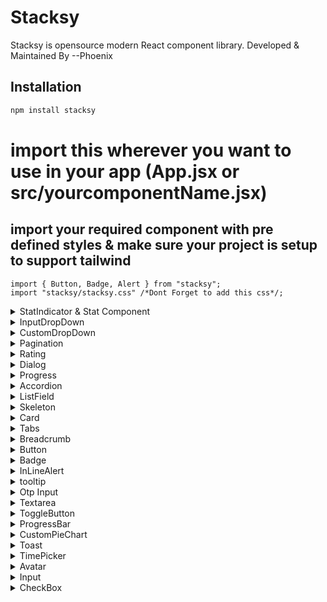 # Stacksy

Stacksy is opensource modern React component library. Developed & Maintained By --Phoenix

## Installation

```bash
npm install stacksy


```

# import this wherever you want to use in your app (App.jsx or src/yourcomponentName.jsx)

## import your required component with pre defined styles & make sure your project is setup to support tailwind

```tsx
import { Button, Badge, Alert } from "stacksy";
import "stacksy/stacksy.css" /*Dont Forget to add this css*/;
```

<details>
<summary>StatIndicator & Stat Component</summary>

The `StatIndicator` and `Stat` components are used to display statistical information, trends, and related data. These components support customizable variants, sizes, and include options for displaying trend indicators, icons, descriptions, and more.

---

### 📦 Import

```tsx
import { StatIndicator, Stat } from "stacksy";
```
## 🧩 StatIndicator Props

| Property    | Type                          | Default    | Description                                        |
|------------|-------------------------------|------------|----------------------------------------------------|
| variant    | `"upTrend" \| "downTrend"`   | "upTrend"  | Type of trend indicator to display                 |
| size       | `"default" \| "sm" \| "md"`   | "default"  | Size of the indicator                             |
| styles     | `"accent" \| "filled" \| "outline"` | "accent" | Visual style of the indicator                      |
| percentage | `number`                      | 0          | The percentage value to display in the indicator   |
| className  | `string`                      | —          | Custom classes for overriding styles               |
| startIcon  | `React.ReactNode \| boolean`  | —          | Icon or flag for start position                    |
| endIcon    | `React.ReactNode \| boolean`  | —          | Icon or flag for end position                      |

## 🧩 Stat Props

| Property             | Type                                    | Default | Description                                      |
|---------------------|----------------------------------------|---------|--------------------------------------------------|
| variant             | `"simple" \| "stacked" \| "floating"`   | —       | Layout variant of the stat                       |
| size               | `"default" \| "sm" \| "md"`            | —       | Size of the stat component                       |
| className          | `string`                               | —       | Custom classes for overriding styles             |
| overview           | `string`                               | —       | A short text overview of the stat                |
| value              | `string \| number`                     | —       | The main value to display                        |
| description        | `string`                               | —       | A detailed description of the stat               |
| icon               | `React.ReactNode`                      | —       | A custom icon to display with the stat           |
| statIndicator      | `React.ReactNode`                      | —       | A custom StatIndicator component to show trends  |
| button             | `React.ReactNode`                      | —       | A custom button to be shown alongside the stat   |
| iconWrapperClassName | `string`                            | —       | Custom classes for the icon wrapper              |
✅ StatIndicator Example
```tsx
Copy
<StatIndicator
  variant="upTrend"
  size="lg"
  percentage={35}
  startIcon={<ArrowUpIcon />}
  endIcon={<ArrowUpIcon />}
/>
✅ Stat Example
tsx
Copy
<Stat
  variant="simple"
  size="md"
  value="1,235"
  overview="New Users"
  description="The total number of new users this week"
  icon={<ArrowUpIcon />}
/>
```
✅ Stat with Indicator Example
```tsx
Copy
<Stat
  variant="stacked"
  size="lg"
  value="1,235"
  overview="New Users"
  description="The total number of new users this week"
  icon={<ArrowUpIcon />}
  statIndicator={<StatIndicator variant="upTrend" percentage={35} />}
/>
```
🎨 Custom Button Example
```tsx
Copy
<Stat
  variant="withButton"
  size="md"
  value="1,235"
  overview="New Users"
  description="The total number of new users this week"
  icon={<ArrowUpIcon />}
  button={<Button>View Details</Button>}
/>
```
🧩 Customization
Both the StatIndicator and Stat components are highly customizable:

Size and Variants: Use the size and variant props to change the appearance and layout of the components.

Icons: Add custom icons with the startIcon, endIcon, and icon props.

Trend Indicators: The StatIndicator can be used within Stat to show trends like up or down, represented by the variant prop (upTrend, downTrend).

Buttons: Add custom buttons in the Stat component with the button prop.

💡 Advanced Example: Stat with Custom Trigger
```tsx
Copy
<Stat
  variant="floating"
  size="lg"
  value="1,235"
  overview="New Users"
  description="The total number of new users this week"
  icon={<ArrowUpIcon />}
  statIndicator={<StatIndicator variant="downTrend" percentage={-10} />}
  button={<Button>More Info</Button>}
/>
```
🎨 Responsive Design
Both components support responsive design out of the box using Tailwind CSS classes, and can be customized to adjust for different screen sizes using the size and variant props.

</details>



<details>
<summary>InputDropDown</summary>

The `InputDropDown` is a versatile combobox-style component with support for single or multi-selection, custom images or icons, searchable data, and inline tag-style selected items.

---

### 📦 Import

```tsx
import { InputDropDown,type DataItem } from "stacksy"
//Make sure you explictly pass type DropDownItems to your items Array to avoid type eror
{
  /*const items:DataItem[]=[...]*/
}
```

---

## 🧩 Props

| **Property**        | **Type**                              | **Default**          | **Description**                                   |
| ------------------- | ------------------------------------- | -------------------- | ------------------------------------------------- |
| `className`         | `string`                              | —                    | Tailwind classes for the main trigger.            |
| `dropDownTrigger`   | `React.ReactNode`                     | —                    | Optional custom trigger node.                     |
| `multiSelect`       | `boolean`                             | `false`              | Enable selection of multiple items.               |
| `placeholder`       | `string`                              | `"Select item..."`   | Placeholder when no value is selected.            |
| `searchPlaceholder` | `string`                              | `"Search item..."`   | Placeholder inside search input.                  |
| `emptyMessage`      | `string`                              | `"No item found."`   | Message when no results are found.                |
| `data`              | `DataItem[]`                          | `datas`              | List of available options.                        |
| `onChange`          | `(value: string \| string[]) => void` | —                    | Callback triggered when selection changes.        |
| `scrollable`        | `boolean`                             | `false`              | Adds horizontal scroll if too many selected tags. |
| `maxHeight`         | `string`                              | `"120px"`            | Height limit for scrollable area.                 |
| `endIcon`           | `React.ReactNode`                     | `<ChevronsUpDown />` | Custom icon beside the dropdown button.           |

---

## 🧩 DataItem Type

Each option in `data` should be an object of:

```ts
interface DataItem {
  value: string;
  label: string;
  secondaryLabel?: string;
  image?: string;
  icon?: React.ReactNode;
}
```

---

## ✅ Basic Example

```tsx
<InputDropDown
  data={[
    { value: "1", label: "Option 1" },
    { value: "2", label: "Option 2", icon: <SomeIcon /> },
    { value: "3", label: "Option 3", image: "/img.jpg" },
  ]}
  onChange={(val) => console.log(val)}
/>
```

---

## ✅ Multi-Select with Scroll Example

```tsx
<InputDropDown
  multiSelect
  scrollable
  data={[
    { value: "html", label: "HTML" },
    { value: "css", label: "CSS" },
    { value: "js", label: "JavaScript" },
    { value: "ts", label: "TypeScript" },
    { value: "react", label: "React" },
  ]}
  onChange={(val) => console.log("Selected:", val)}
/>
```

---

## 🎨 Custom Trigger Example

```tsx
<InputDropDown
  dropDownTrigger={<Button>Choose Framework</Button>}
  data={[
    { value: "next", label: "Next.js" },
    { value: "remix", label: "Remix" },
  ]}
  onChange={(val) => console.log(val)}
/>
```

</details>

<details>
<summary>CustomDropDown</summary>

The `CustomDropDown` component is a dynamic dropdown menu that supports multiple item types including labels, separators, groups, submenus (default and collapsible), and clickable links. It is built on Radix UI's `DropdownMenu`.

---

### 📦 Import

```tsx
import {CustomDropDown, type DropdownItemType } from "stacksy";
//Make sure you explictly pass type DropDownItems to your items Array to avoid type eror
{
  /*const items:DropdownItemType[]=[...]*/
}
```

---

## 🧩 Props

| **Property**       | **Type**                           | **Default**  | **Description**                                         |
| ------------------ | ---------------------------------- | ------------ | ------------------------------------------------------- |
| `trigger`          | `React.ReactNode`                  | —            | Custom element to trigger the dropdown.                 |
| `items`            | `DropdownItemType[]`               | **Required** | Array of items (label, group, separator, submenu, etc). |
| `align`            | `"start"` \| `"end"` \| `"center"` | `"end"`      | Alignment of dropdown content.                          |
| `className`        | `string`                           | —            | Tailwind classes for the trigger.                       |
| `contentClassName` | `string`                           | `"w-56"`     | Tailwind classes for the dropdown content.              |
| `itemClassName`    | `string`                           | —            | Custom style for each dropdown item.                    |
| `open`             | `boolean`                          | —            | Control open state externally.                          |
| `onOpenChange`     | `(open: boolean) => void`          | —            | Callback for when dropdown state changes.               |

---

## 🎨 DropdownItemType

| **Type**        | **Description**                                                            |
| --------------- | -------------------------------------------------------------------------- |
| `ItemType`      | Regular item with optional icon, image, link, click handler, and shortcut. |
| `GroupType`     | Groups multiple items under an optional label.                             |
| `LabelType`     | Non-clickable text label.                                                  |
| `SeparatorType` | Horizontal divider between items.                                          |
| `SubmenuType`   | Nested submenu of type `"default"` or `"collapsible"`.                     |

---

## ✅ Basic Example

```tsx
<CustomDropDown
  trigger={<Button>Options</Button>}
  items={[
    { id: "1", type: "item", label: "Profile" },
    { id: "2", type: "item", label: "Settings", shortcut: "⌘S" },
    { id: "3", type: "separator" },
    {
      id: "4",
      type: "submenu",
      label: "More",
      items: [
        { id: "4-1", type: "item", label: "Theme" },
        { id: "4-2", type: "item", label: "Extensions" },
      ],
    },
  ]}
/>
```

---

## ✅ Collapsible Submenu Example

```tsx
<CustomDropDown
  items={[
    {
      id: "main",
      type: "submenu",
      label: "View Options",
      submenuType: "collapsible",
      items: [
        { id: "zoomIn", type: "item", label: "Zoom In" },
        { id: "zoomOut", type: "item", label: "Zoom Out" },
      ],
    },
  ]}
/>
```

</details>

<details>
<summary>Pagination</summary>

The `Pagination` component provides a flexible navigation system for paginated content. Built with accessibility and customization in mind, it supports different styles and layouts.

---

### 📦 Import

```tsx
import {
  Pagination,
  PaginationContent,
  PaginationLink,
  PaginationItem,
  PaginationPrevious,
  PaginationNext,
  PaginationEllipsis,
  PaginationWrapper,
  PaginationInfo,
} from "stacksy";
```

---

## 🧩 Components & Props

### `<Pagination />`

| **Property** | **Type**                      | **Description**                |
| ------------ | ----------------------------- | ------------------------------ |
| `...props`   | `React.ComponentProps<"nav">` | Root container for pagination. |

---

### `<PaginationContent />`

| **Property** | **Type**                                                            | **Default**     | **Description**                      |
| ------------ | ------------------------------------------------------------------- | --------------- | ------------------------------------ |
| `variant`    | `"compressed"` \| `"distributed"` \| `"leftAndRight"` \| `"middle"` | `"distributed"` | Controls layout of pagination links. |
| `...props`   | `React.ComponentProps<"ul">`                                        | —               | Container for pagination items.      |

---

### `<PaginationItem />`

| **Property** | **Type**                     | **Description**                   |
| ------------ | ---------------------------- | --------------------------------- |
| `...props`   | `React.ComponentProps<"li">` | Wrapper for each pagination link. |

---

### `<PaginationLink />`

| **Property** | **Type**                                                  | **Default** | **Description**                          |
| ------------ | --------------------------------------------------------- | ----------- | ---------------------------------------- |
| `isActive`   | `boolean`                                                 | `false`     | Highlights the link as the current page. |
| `variant`    | `"minimal"` \| `"outlined"` \| `"primary"` \| `"default"` | `"default"` | Button style variant.                    |
| `size`       | `"sm"` \| `"md"` \| `"lg"`                                | `"md"`      | Size of the pagination link.             |
| `...props`   | `React.ComponentProps<"a">`                               | —           | Additional anchor props.                 |

---

### `<PaginationPrevious />` / `<PaginationNext />`

| **Property** | **Type**                                                  | **Default** | **Description**            |
| ------------ | --------------------------------------------------------- | ----------- | -------------------------- |
| `iconOnly`   | `boolean`                                                 | `false`     | Show only the icon.        |
| `textOnly`   | `boolean`                                                 | `false`     | Show only the text.        |
| `variant`    | `"minimal"` \| `"outlined"` \| `"primary"` \| `"default"` | `"default"` | Style of the button.       |
| `...props`   | `React.ComponentProps<typeof PaginationLink>`             | —           | Props for underlying link. |

---

### `<PaginationEllipsis />`

| **Property** | **Type**                       | **Description**                 |
| ------------ | ------------------------------ | ------------------------------- |
| `...props`   | `React.ComponentProps<"span">` | Used to display an ellipsis (…) |

---

### `<PaginationWrapper />`

| **Property** | **Type**                                                            | **Default**     | **Description**                       |
| ------------ | ------------------------------------------------------------------- | --------------- | ------------------------------------- |
| `variant`    | `"compressed"` \| `"distributed"` \| `"middle"` \| `"leftAndRight"` | `"distributed"` | Layout variant.                       |
| `children`   | `React.ReactNode`                                                   | —               | Elements inside the wrapper.          |
| `...props`   | `React.HTMLAttributes<HTMLDivElement>`                              | —               | Wrapper around the pagination system. |

---

### `<PaginationInfo />`

| **Property**         | **Type**                                                  | **Default** | **Description**                                   |
| -------------------- | --------------------------------------------------------- | ----------- | ------------------------------------------------- |
| `currentPage`        | `number`                                                  | `1`         | The currently active page.                        |
| `totalItems`         | `number`                                                  | —           | Total number of pages or items.                   |
| `variant`            | `"minimal"` \| `"outlined"` \| `"primary"` \| `"default"` | `"default"` | Style of the info bar.                            |
| `highlightClassName` | `string`                                                  | —           | Custom class for the page number highlight.       |
| `customText`         | `React.ReactNode`                                         | —           | Replace default message with a custom text block. |

---

## ✅ Basic Example

```tsx
<Pagination>
  <PaginationContent variant="distributed">
    <PaginationPrevious />
    <PaginationItem>
      <PaginationLink href="/?page=1" isActive>
        1
      </PaginationLink>
    </PaginationItem>
    <PaginationItem>
      <PaginationLink href="/?page=2">2</PaginationLink>
    </PaginationItem>
    <PaginationItem>
      <PaginationEllipsis />
    </PaginationItem>
    <PaginationItem>
      <PaginationLink href="/?page=10">10</PaginationLink>
    </PaginationItem>
    <PaginationNext />
  </PaginationContent>
</Pagination>
```

---

## ✅ With Info and Wrapper

```tsx
<PaginationWrapper>
  <PaginationInfo currentPage={2} totalItems={10} />
  <Pagination>
    <PaginationContent variant="middle">
      <PaginationPrevious />
      <PaginationItem>
        <PaginationLink>1</PaginationLink>
      </PaginationItem>
      <PaginationItem>
        <PaginationLink isActive>2</PaginationLink>
      </PaginationItem>
      <PaginationNext />
    </PaginationContent>
  </Pagination>
</PaginationWrapper>
```

</details>

<details>
<summary>Rating</summary>

The `Rating` component displays a customizable star-based rating input. It supports half-star values, tooltips, click interaction, and multiple variants.

---

### 📦 Import

```tsx
import { Rating, type RatingProps } from "stacksy";
```

---

## 🧩 Props

| **Property**       | **Type**                               | **Default** | **Description**                                 |
| ------------------ | -------------------------------------- | ----------- | ----------------------------------------------- |
| `value`            | `number`                               | `0`         | Current rating value (supports half values).    |
| `max`              | `number`                               | `5`         | Total number of stars.                          |
| `readonly`         | `boolean`                              | `true`      | If true, disables click interaction.            |
| `size`             | `"sm"` \| `"md"` \| `"lg"` \| `"xl"`   | `"md"`      | Controls the star icon size.                    |
| `variant`          | `"yellow"` \| `"neutral"`              | `"yellow"`  | Color theme of the rating stars.                |
| `starStyle`        | `"filled"` \| `"outline"`              | `"filled"`  | Controls if stars are solid or outlined.        |
| `onRatingChange`   | `(value: number) => void`              | —           | Callback when user changes rating.              |
| `showTooltip`      | `boolean`                              | `true`      | Shows a tooltip with value on hover.            |
| `tooltipClassname` | `string`                               | —           | Custom Tailwind classes for tooltip.            |
| `className`        | `string`                               | —           | Tailwind classes for the rating container.      |
| `...props`         | `React.HTMLAttributes<HTMLDivElement>` | —           | Additional props passed to the outer container. |

---

## 🎨 Variants

### ✅ `variant`

| Variant   | Description                   |
| --------- | ----------------------------- |
| `yellow`  | Uses yellow fill and borders. |
| `neutral` | Uses neutral/gray tone.       |

### ✅ `size`

| Size | Description |
| ---- | ----------- |
| `sm` | Small stars |
| `md` | Medium size |
| `lg` | Large stars |
| `xl` | Extra large |

### ✅ `starStyle`

| Style     | Description                |
| --------- | -------------------------- |
| `filled`  | Filled star appearance     |
| `outline` | Outlined star with no fill |

---

## ✅ Basic Example

```tsx
<Rating value={4.5} />
```

---

## ✅ Interactive Example

```tsx
<Rating
  value={3.5}
  max={5}
  readonly={false}
  onRatingChange={(val) => console.log("Rated:", val)}
  showTooltip
  size="lg"
  variant="neutral"
  starStyle="outline"
/>
```

</details>

<!-- <details>
<summary>Dialog</summary>

The `DialogComponent` is a flexible prebuilt modal with multiple variants like media, icon, or slot-based layouts. Built on top of the `Dialog` primitive, it provides a fully styled and configurable user experience.

---

### 📦 Import

```tsx
import {DialogComponent} from "stacksy";
```

---

## 🧩 Props

| **Property**             | **Type**                                                                    | **Default**   | **Description**                                                 |
| ------------------------ | --------------------------------------------------------------------------- | ------------- | --------------------------------------------------------------- |
| `variant`                | `"slot"` \| `"media"` \| `"default"` \| `"defaultLeft"`                     | **Required**  | Defines the style of dialog presentation.                       |
| `alignment`              | `"horizontal"` \| `"vertical"`                                              | **Required**  | Button/footer layout direction.                                 |
| `triggerBtn`             | `string`                                                                    | **Required**  | Label text of the button that triggers the dialog.              |
| `icon`                   | `React.ReactNode`                                                           | —             | Icon displayed inside the dialog (for "default"/"defaultLeft"). |
| `title`                  | `string`                                                                    | **Required**  | Dialog title.                                                   |
| `description`            | `string`                                                                    | **Required**  | Dialog description text.                                        |
| `primaryBtn`             | `string`                                                                    | —             | Label of the primary action button.                             |
| `secondaryBtn`           | `string`                                                                    | —             | Label of the secondary action button.                           |
| `innerContent`           | `React.ReactNode`                                                           | —             | Custom content inside the dialog.                               |
| `image`                  | `string`                                                                    | —             | Image URL used in `media` variant.                              |
| `triggerBtnVarient`      | `"default"` \| `"destructive"` \| `"tertiary"` \| `"secondary"` \| `"link"` | `"default"`   | Variant for the trigger button.                                 |
| `primaryBtnVarient`      | Same as above                                                               | `"default"`   | Variant for primary button.                                     |
| `secondaryBtnVarient`    | Same as above                                                               | `"secondary"` | Variant for secondary button.                                   |
| `primaryButtonOnClick`   | `() => void`                                                                | —             | Callback when primary button is clicked.                        |
| `secondaryButtonOnClick` | `() => void`                                                                | —             | Callback when secondary button is clicked.                      |

---

## 🎨 Variants

### ✅ `variant`

| Variant       | Description                                                    |
| ------------- | -------------------------------------------------------------- |
| `slot`        | Clean layout for inner content with optional header/footer.    |
| `media`       | Includes an image at the top, followed by content and actions. |
| `default`     | Shows an icon above the title, all centered.                   |
| `defaultLeft` | Shows an icon above the title, left-aligned.                   |

---

### ✅ `alignment`

| Alignment    | Description                                    |
| ------------ | ---------------------------------------------- |
| `vertical`   | Stacks footer buttons vertically (full width). |
| `horizontal` | Places buttons side-by-side, right-aligned.    |

---

## ✅ Basic Example

```tsx
<DialogComponent
  variant="media"
  alignment="vertical"
  triggerBtn="View More"
  title="Preview Image"
  description="Here's a quick look at the product image."
  image="/preview.jpg"
  primaryBtn="Approve"
  secondaryBtn="Cancel"
  primaryButtonOnClick={() => console.log("Approved")}
  secondaryButtonOnClick={() => console.log("Cancelled")}
/>
```

</details> -->

<details>
<summary>Dialog</summary>

The `Dialog` component is a modal UI built with Radix Dialog and styled using TailwindCSS. It supports headers, descriptions, custom content, and close functionality.

---

### 📦 Import

```tsx
import {
  Dialog,
  DialogTrigger,
  DialogPortal,
  DialogOverlay,
  DialogContent,
  DialogClose,
  DialogHeader,
  DialogFooter,
  DialogTitle,
  DialogDescription,
} from "stacksy";
```

---

## 🧩 Components & Props

### `<Dialog />`

| **Property** | **Type**                                            | **Description**             |
| ------------ | --------------------------------------------------- | --------------------------- |
| `...props`   | `React.ComponentProps<typeof DialogPrimitive.Root>` | Root wrapper of the dialog. |

---

### `<DialogTrigger />`

| **Property** | **Type**                                               | **Description**                        |
| ------------ | ------------------------------------------------------ | -------------------------------------- |
| `...props`   | `React.ComponentProps<typeof DialogPrimitive.Trigger>` | Element that triggers the dialog open. |

---

### `<DialogPortal />`

| **Property** | **Type**                                              | **Description**                           |
| ------------ | ----------------------------------------------------- | ----------------------------------------- |
| `...props`   | `React.ComponentProps<typeof DialogPrimitive.Portal>` | Container for overlay and dialog content. |

---

### `<DialogOverlay />`

| **Property** | **Type**                                               | **Description**                   |
| ------------ | ------------------------------------------------------ | --------------------------------- |
| `className`  | `string`                                               | Tailwind styles for the backdrop. |
| `...props`   | `React.ComponentProps<typeof DialogPrimitive.Overlay>` | Fullscreen dark overlay.          |

---

### `<DialogContent />`

| **Property** | **Type**                                               | **Description**                             |
| ------------ | ------------------------------------------------------ | ------------------------------------------- |
| `className`  | `string`                                               | Custom styles for the modal box.            |
| `...props`   | `React.ComponentProps<typeof DialogPrimitive.Content>` | Content area where children and close live. |

---

### `<DialogClose />`

| **Property** | **Type**                                             | **Description**    |
| ------------ | ---------------------------------------------------- | ------------------ |
| `...props`   | `React.ComponentProps<typeof DialogPrimitive.Close>` | Closes the dialog. |

---

### `<DialogHeader />`

| **Property** | **Type**                      | **Description**              |
| ------------ | ----------------------------- | ---------------------------- |
| `className`  | `string`                      | Optional custom styles.      |
| `...props`   | `React.ComponentProps<"div">` | Wraps title and description. |

---

### `<DialogFooter />`

| **Property** | **Type**                      | **Description**               |
| ------------ | ----------------------------- | ----------------------------- |
| `className`  | `string`                      | Optional custom styles.       |
| `...props`   | `React.ComponentProps<"div">` | Footer container for actions. |

---

### `<DialogTitle />`

| **Property** | **Type**                                             | **Description**             |
| ------------ | ---------------------------------------------------- | --------------------------- |
| `className`  | `string`                                             | Title text styles.          |
| `...props`   | `React.ComponentProps<typeof DialogPrimitive.Title>` | Main heading of the dialog. |

---

### `<DialogDescription />`

| **Property** | **Type**                                                   | **Description**               |
| ------------ | ---------------------------------------------------------- | ----------------------------- |
| `className`  | `string`                                                   | Subtext or secondary message. |
| `...props`   | `React.ComponentProps<typeof DialogPrimitive.Description>` | Description under the title.  |

---

## ✅ Basic Example

```tsx
<Dialog>
  <DialogTrigger asChild>
    <button className="btn">Open Dialog</button>
  </DialogTrigger>
  <DialogContent>
    <DialogHeader>
      <DialogTitle>Delete Confirmation</DialogTitle>
      <DialogDescription>
        Are you sure you want to delete this item?
      </DialogDescription>
    </DialogHeader>
    <DialogFooter>
      <button className="btn-secondary">Cancel</button>
      <button className="btn-primary">Delete</button>
    </DialogFooter>
  </DialogContent>
</Dialog>
```

</details>

<details>
<summary>Progress</summary>

The `Progress` component is a minimal and customizable progress bar built using Radix UI, allowing easy styling and progress indication.

---

### 📦 Import

```tsx
import { Progress } from "stacksy";
```

---

## 🧩 Props

| **Property**         | **Type**                                              | **Default** | **Description**                                     |
| -------------------- | ----------------------------------------------------- | ----------- | --------------------------------------------------- |
| `value`              | `number`                                              | —           | The current progress value (between `0` and `100`). |
| `rootClassName`      | `string`                                              | —           | Custom Tailwind classes for the outer progress bar. |
| `indicatorClassName` | `string`                                              | —           | Custom classes for the inner progress indicator.    |
| `...props`           | `React.ComponentProps<typeof ProgressPrimitive.Root>` | —           | Additional props for the root container.            |

---

## ✅ Basic Example

```tsx
<Progress value={60} />
```

---

## 🎨 Custom Styling Example

```tsx
<Progress
  value={80}
  rootClassName="h-3 bg-muted"
  indicatorClassName="bg-green-500"
/>
```

</details>

<details>
<summary>Accordion</summary>

The `Accordion` component is a collapsible content UI built using Radix UI and styled with TailwindCSS. It supports multiple variants and flexible usage for interactive sections.

---

### 📦 Import

```tsx
import {
  Accordion,
  AccordionItem,
  AccordionTrigger,
  AccordionContent,
} from "stacksy";
```

---

## 🧩 Components & Props

### `<Accordion />`

| **Property** | **Type**                                               | **Default** | **Description**                           |
| ------------ | ------------------------------------------------------ | ----------- | ----------------------------------------- |
| `variant`    | `"rounded"` \| `"outline"` \| `"filled"`               | `"rounded"` | Sets default variant for accordion items. |
| `...props`   | `React.ComponentProps<typeof AccordionPrimitive.Root>` | —           | Root container of accordion group.        |

---

### `<AccordionItem />`

| **Property** | **Type**                                               | **Default** | **Description**                               |
| ------------ | ------------------------------------------------------ | ----------- | --------------------------------------------- |
| `variant`    | `"rounded"` \| `"outline"` \| `"filled"`               | `"rounded"` | Sets the visual style of the individual item. |
| `...props`   | `React.ComponentProps<typeof AccordionPrimitive.Item>` | —           | Props passed to the item container.           |

---

### `<AccordionTrigger />`

| **Property** | **Type**                                                  | **Default** | **Description**                                   |
| ------------ | --------------------------------------------------------- | ----------- | ------------------------------------------------- |
| `variant`    | `"rounded"` \| `"outline"` \| `"filled"`                  | `"rounded"` | Controls the style of the clickable title/header. |
| `...props`   | `React.ComponentProps<typeof AccordionPrimitive.Trigger>` | —           | Props passed to the trigger element.              |

---

### `<AccordionContent />`

| **Property** | **Type**                                                  | **Default** | **Description**                        |
| ------------ | --------------------------------------------------------- | ----------- | -------------------------------------- |
| `variant`    | `"rounded"` \| `"outline"` \| `"filled"`                  | `"rounded"` | Controls animation and padding styles. |
| `...props`   | `React.ComponentProps<typeof AccordionPrimitive.Content>` | —           | Shown or hidden content area.          |

---

## 🎨 Variants

### ✅ `variant`

| Variant   | Description                                            |
| --------- | ------------------------------------------------------ |
| `rounded` | Rounded borders, standard padding and hover effect.    |
| `outline` | Flat layout with bottom border separation.             |
| `filled`  | Background filled panel with shadow and inner padding. |

---

## ✅ Basic Example

```tsx
<Accordion type="single" collapsible defaultValue="item-1">
  <AccordionItem value="item-1">
    <AccordionTrigger>What is Shipfaster UI?</AccordionTrigger>
    <AccordionContent>
      Shipfaster UI is a design system that helps build apps faster with
      prebuilt components.
    </AccordionContent>
  </AccordionItem>
  <AccordionItem value="item-2">
    <AccordionTrigger>How do I install it?</AccordionTrigger>
    <AccordionContent>
      You can install it via npm or yarn and import components as needed.
    </AccordionContent>
  </AccordionItem>
</Accordion>
```

</details>

<details>
<summary>ListField</summary>

The `ListField` component is a flexible, multi-purpose horizontal layout UI used for rendering items with optional icons, descriptions, and actions. It supports different variants, sizes, alignments, and usage as a button.

---

### 📦 Import

```tsx
import { ListField, type ListFieldProps } from "stacksy";
```

---

## 🧩 Props

| **Property**              | **Type**                                                               | **Default** | **Description**                                          |
| ------------------------- | ---------------------------------------------------------------------- | ----------- | -------------------------------------------------------- |
| `label`                   | `string`                                                               | —           | The main label text.                                     |
| `description`             | `string`                                                               | —           | Optional description below the label.                    |
| `leftContent`             | `React.ReactNode`                                                      | —           | Optional content shown on the left side.                 |
| `rightContent`            | `React.ReactNode`                                                      | —           | Optional content shown on the right side.                |
| `variant`                 | `"default"` \| `"bordered"` \| `"card"`                                | `"default"` | Controls background and border style.                    |
| `size`                    | `"default"` \| `"sm"` \| `"md"` \| `"lg"`                              | `"default"` | Adjusts the padding and height of the component.         |
| `contentAlign`            | `"left"` \| `"center"` \| `"right"`                                    | `"left"`    | Controls alignment of label/description.                 |
| `contentGap`              | `"default"` \| `"tight"` \| `"loose"`                                  | `"default"` | Controls vertical spacing between label and description. |
| `asButton`                | `boolean`                                                              | `false`     | If true, renders as a `<button>` with click support.     |
| `onClick`                 | `() => void`                                                           | —           | Click handler when `asButton` is enabled.                |
| `fullWidth`               | `boolean` _(not used yet)_                                             | —           | Optional control to make component full width.           |
| `className`               | `string`                                                               | —           | Custom Tailwind classes for container.                   |
| `labelClassName`          | `string`                                                               | —           | Custom class for the label.                              |
| `descriptionClassName`    | `string`                                                               | —           | Custom class for the description.                        |
| `leftWrapperClassName`    | `string`                                                               | —           | Custom class for left content wrapper.                   |
| `rightWrapperClassName`   | `string`                                                               | —           | Custom class for right content wrapper.                  |
| `contentWrapperClassName` | `string`                                                               | —           | Custom class for the middle content wrapper.             |
| `...props`                | `React.HTMLAttributes<HTMLDivElement>` or `React.ButtonHTMLAttributes` | —           | Additional props forwarded to container/button.          |

---

## 🎨 Variants

### ✅ `variant`

| Variant    | Description                         |
| ---------- | ----------------------------------- |
| `default`  | Clean background with hover accent. |
| `bordered` | Adds a border with hover accent.    |
| `card`     | Card-like shadowed box.             |

### ✅ `size`

| Size      | Description                   |
| --------- | ----------------------------- |
| `sm`      | Small padding and font.       |
| `md`      | Medium padding (recommended). |
| `lg`      | Larger layout with base text. |
| `default` | Same as medium.               |

### ✅ `contentAlign`

| Alignment | Description                          |
| --------- | ------------------------------------ |
| `left`    | Aligns content to top-left.          |
| `center`  | Centers vertically and horizontally. |
| `right`   | Aligns content to bottom-right.      |

### ✅ `contentGap`

| Gap       | Description                |
| --------- | -------------------------- |
| `default` | Standard spacing           |
| `tight`   | Less spacing between lines |
| `loose`   | More spacing between lines |

---

## ✅ Basic Example

```tsx
<ListField
  label="Billing Address"
  description="123 Main Street, Springfield"
  leftContent={<MapPinIcon />}
  rightContent={<ChevronRightIcon />}
  variant="bordered"
  size="md"
  asButton
  onClick={() => console.log("clicked")}
/>
```

</details>

<details>
<summary>Skeleton</summary>
The Skeleton is Modern Loader Component that helps to keep user hooked during loading states

### 📦 Import

```tsx
import { Skeleton } from "stacksy";

//usage use custom styles and nest skeleton component using tailwind & div or other wrapper to structure your skeleton
//use bg|| background color to apply custom colors
<div className="flex flex-col gap-3">
  <Skeleton className="w-full h-40 rounded-lg" /> {/* Card image */}
  <Skeleton className="w-3/4 h-6 rounded" /> {/* Card title */}
  <div className="space-y-2">
    {" "}
    {/* Card content */}
    <Skeleton className="w-full h-4 rounded" />
    <Skeleton className="w-full h-4 rounded" />
    <Skeleton className="w-2/3 h-4 rounded" />
  </div>
  <div className="flex justify-between mt-4">
    {" "}
    {/* Card footer */}
    <Skeleton className="w-24 h-8 rounded" />
    <Skeleton className="w-24 h-8 rounded" />
  </div>
</div>;
```

</details>
<details>
<summary>Card</summary>

The `Card` component is a flexible container UI for displaying grouped content with optional header, footer, and action areas.

---

### 📦 Import

```tsx
import {
  Card,
  CardHeader,
  CardFooter,
  CardTitle,
  CardAction,
  CardDescription,
  CardContent,
} from "stacksy";
```

---

## 🧩 Components & Props

### `<Card />`

| **Property** | **Type**                      | **Default** | **Description**                                           |
| ------------ | ----------------------------- | ----------- | --------------------------------------------------------- |
| `className`  | `string`                      | —           | Tailwind utility classes for styling.                     |
| `...props`   | `React.ComponentProps<"div">` | —           | Container for the card. Adds border, padding, and shadow. |

---

### `<CardHeader />`

| **Property** | **Type**                      | **Default** | **Description**                                        |
| ------------ | ----------------------------- | ----------- | ------------------------------------------------------ |
| `className`  | `string`                      | —           | Container for the card’s header. Supports grid layout. |
| `...props`   | `React.ComponentProps<"div">` | —           | Use for title, description, and actions.               |

---

### `<CardTitle />`

| **Property** | **Type**                      | **Default** | **Description**                        |
| ------------ | ----------------------------- | ----------- | -------------------------------------- |
| `className`  | `string`                      | —           | Applies bold and leading-none styling. |
| `...props`   | `React.ComponentProps<"div">` | —           | Typically placed inside `CardHeader`.  |

---

### `<CardDescription />`

| **Property** | **Type**                      | **Default** | **Description**                         |
| ------------ | ----------------------------- | ----------- | --------------------------------------- |
| `className`  | `string`                      | —           | Text-muted description below the title. |
| `...props`   | `React.ComponentProps<"div">` | —           | Usually placed under `CardTitle`.       |

---

### `<CardAction />`

| **Property** | **Type**                      | **Default** | **Description**                                   |
| ------------ | ----------------------------- | ----------- | ------------------------------------------------- |
| `className`  | `string`                      | —           | Aligns action buttons to top-right within header. |
| `...props`   | `React.ComponentProps<"div">` | —           | Place icon buttons, menus, or dropdowns here.     |

---

### `<CardContent />`

| **Property** | **Type**                      | **Default** | **Description**                       |
| ------------ | ----------------------------- | ----------- | ------------------------------------- |
| `className`  | `string`                      | —           | Applies horizontal padding.           |
| `...props`   | `React.ComponentProps<"div">` | —           | Use for the main content of the card. |

---

### `<CardFooter />`

| **Property** | **Type**                      | **Default** | **Description**                             |
| ------------ | ----------------------------- | ----------- | ------------------------------------------- |
| `className`  | `string`                      | —           | Horizontal padding and optional top border. |
| `...props`   | `React.ComponentProps<"div">` | —           | Use for actions or secondary content.       |

---

## ✅ Basic Example

```tsx
<Card>
  <CardHeader>
    <CardTitle>Card Title</CardTitle>
    <CardDescription>This is a description inside the card.</CardDescription>
    <CardAction>
      <button className="text-sm underline">Edit</button>
    </CardAction>
  </CardHeader>
  <CardContent>
    <p>This is the main content of the card. Add anything here.</p>
  </CardContent>
  <CardFooter>
    <button className="text-primary">Save</button>
  </CardFooter>
</Card>
```

</details>

<details>
<summary>Tabs</summary>

The `Tabs` component is a flexible navigation UI built with Radix UI and styled with TailwindCSS. It supports multiple visual variants like buttons, outlines, dividers, lines, and dot indicators.

---

### 📦 Import

```tsx
import {
  Tabs,
  TabsList,
  TabsTrigger,
  TabsContent,
  TabsLabel,
} from "stacksy";
```

---

## 🧩 Components & Props

### `<Tabs />`

| **Property** | **Type**                                          | **Default** | **Description**                |
| ------------ | ------------------------------------------------- | ----------- | ------------------------------ |
| `...props`   | `React.ComponentProps<typeof TabsPrimitive.Root>` | —           | Root wrapper of the tab group. |
| `className`  | `string`                                          | —           | Tailwind classes for styling.  |

---

### `<TabsList />`

| **Property** | **Type**                                                                                                   | **Default** | **Description**                          |
| ------------ | ---------------------------------------------------------------------------------------------------------- | ----------- | ---------------------------------------- |
| `variant`    | `"default"` \| `"button"` \| `"buttonOutlined"` \| `"divider"` \| `"lineTop"` \| `"lineBottom"` \| `"dot"` | `"default"` | Defines the tab list style variant.      |
| `...props`   | `React.ComponentProps<typeof TabsPrimitive.List>`                                                          | —           | Props forwarded to `TabsPrimitive.List`. |

---

### `<TabsTrigger />`

| **Property**  | **Type**                                                                                                   | **Default** | **Description**                                   |
| ------------- | ---------------------------------------------------------------------------------------------------------- | ----------- | ------------------------------------------------- |
| `variant`     | `"default"` \| `"button"` \| `"buttonOutlined"` \| `"divider"` \| `"lineTop"` \| `"lineBottom"` \| `"dot"` | `"default"` | Controls the style of individual tab trigger.     |
| `size`        | `"default"` \| `"sm"` \| `"md"` \| `"lg"`                                                                  | `"default"` | Adjusts padding and spacing.                      |
| `isFullWidth` | `boolean`                                                                                                  | `false`     | Makes each tab fill available space horizontally. |
| `...props`    | `React.ComponentProps<typeof TabsPrimitive.Trigger>`                                                       | —           | Forwarded props for `TabsPrimitive.Trigger`.      |

---

### `<TabsContent />`

| **Property** | **Type**                                             | **Default** | **Description**                    |
| ------------ | ---------------------------------------------------- | ----------- | ---------------------------------- |
| `...props`   | `React.ComponentProps<typeof TabsPrimitive.Content>` | —           | Content shown for the active tab.  |
| `className`  | `string`                                             | —           | Additional styles for tab content. |

---

### `<TabsLabel />`

| **Property** | **Type** | **Default** | **Description**                                |
| ------------ | -------- | ----------- | ---------------------------------------------- |
| `value`      | `number` | —           | Numeric value displayed inside the label chip. |
| `className`  | `string` | —           | Tailwind utility classes.                      |

---

## 🎨 Variants

### ✅ `variant`

| Variant          | Description                                            |
| ---------------- | ------------------------------------------------------ |
| `default`        | Default tab style with muted background.               |
| `button`         | Button-like tabs with background transitions.          |
| `buttonOutlined` | Outlined tabs with active border highlight.            |
| `divider`        | Tabs separated by vertical borders.                    |
| `lineTop`        | Top border indicator for active tab.                   |
| `lineBottom`     | Bottom border indicator for active tab.                |
| `dot`            | Displays a dot below active tab on hover or selection. |

### ✅ `size`

| Size      | Description                    |
| --------- | ------------------------------ |
| `sm`      | Small tabs with tight padding. |
| `md`      | Medium tabs.                   |
| `lg`      | Large tabs with more spacing.  |
| `default` | Fallback to medium padding.    |

---

## ✅ Basic Example

```tsx
<Tabs defaultValue="account" className="w-full">
  <TabsList variant="button">
    <TabsTrigger value="account">Account</TabsTrigger>
    <TabsTrigger value="password">Password</TabsTrigger>
  </TabsList>
  <TabsContent value="account">
    <p>Account tab content goes here.</p>
  </TabsContent>
  <TabsContent value="password">
    <p>Password tab content goes here.</p>
  </TabsContent>
</Tabs>
```

---

## 🔵 Dot Variant Example

```tsx
<Tabs defaultValue="home">
  <TabsList variant="dot">
    <TabsTrigger value="home" variant="dot">
      Home
    </TabsTrigger>
    <TabsTrigger value="profile" variant="dot">
      Profile
    </TabsTrigger>
  </TabsList>
  <TabsContent value="home">This is the home tab.</TabsContent>
  <TabsContent value="profile">This is the profile tab.</TabsContent>
</Tabs>
```

</details>

<details>  
<summary>Breadcrumb</summary>

The `Breadcrumb` component helps display navigational hierarchy and supports various styles, separators, and item types to create flexible breadcrumb UIs.

### 📦 Import

```js
import {
  Breadcrumb,
  BreadcrumbList,
  BreadcrumbItem,
  BreadcrumbLink,
  BreadcrumbPage,
  BreadcrumbSeparator,
  BreadcrumbEllipsis,
  BreadcrumbIcon,
} from "stacksy";
```

---

## 🧩 Components & Props

### `<Breadcrumb />`

| **Property** | **Type**                      | **Default** | **Description**                      |
| ------------ | ----------------------------- | ----------- | ------------------------------------ |
| `...props`   | `React.ComponentProps<"nav">` | —           | Accepts all native `nav` attributes. |

---

### `<BreadcrumbList />`

| **Property** | **Type**                     | **Default** | **Description**                      |
| ------------ | ---------------------------- | ----------- | ------------------------------------ |
| `className`  | `string`                     | —           | Tailwind classes for custom styling. |
| `...props`   | `React.ComponentProps<"ol">` | —           | Native `ol` attributes.              |

---

### `<BreadcrumbItem />`

| **Property** | **Type**                                                   | **Default** | **Description**                             |
| ------------ | ---------------------------------------------------------- | ----------- | ------------------------------------------- |
| `type`       | `"link"` \| `"outline"` \| `"default"`                     | `default`   | Controls item appearance.                   |
| `label`      | `string`                                                   | —           | Text to be shown (if no `children` passed). |
| `startIcon`  | `React.ReactNode`                                          | —           | Icon shown before the text.                 |
| `endIcon`    | `React.ReactNode`                                          | —           | Icon shown after the text.                  |
| `size`       | `"sm"` \| `"md"` \| `"lg"` \| `"xl"` \| `"2xl"` \| `"3xl"` | `3xl`       | Controls text and icon sizing.              |
| `...props`   | `React.ComponentProps<"li">`                               | —           | Native `li` attributes.                     |
| `state`      | `active` \| `disabled`                                     | -           | Can Be Used To Handle Active Page           |

---

### `<BreadcrumbIcon />`

| **Property** | **Type**                                                        | **Default** | **Description**                                        |
| ------------ | --------------------------------------------------------------- | ----------- | ------------------------------------------------------ |
| `type`       | `"filled"` \| `"accent"` \| `"outline"` \| `"grey"` \| `"none"` | `filled`    | Defines the visual style of the icon.                  |
| `disabled`   | `boolean`                                                       | `false`     | If `true`, disables hover and applies reduced opacity. |
| `size`       | `"sm"` \| `"md"` \| `"lg"` \| `"xl"` \| `"2xl"` \| `"3xl"`      | `3xl`       | Adjusts icon size.                                     |
| `...props`   | `React.ComponentProps<"li">`                                    | —           | Native `li` attributes.                                |

---

### `<BreadcrumbLink />`

| **Property** | **Type**                    | **Default** | **Description**                                     |
| ------------ | --------------------------- | ----------- | --------------------------------------------------- |
| `asChild`    | `boolean`                   | `false`     | Allows rendering a custom element via Radix `Slot`. |
| `...props`   | `React.ComponentProps<"a">` | —           | Native anchor tag properties.                       |

---

### `<BreadcrumbPage />`

| **Property** | **Type**                       | **Default** | **Description**                       |
| ------------ | ------------------------------ | ----------- | ------------------------------------- |
| `...props`   | `React.ComponentProps<"span">` | —           | Used to mark the current active page. |

---

### `<BreadcrumbSeparator />`

| **Property** | **Type**                                                   | **Default** | **Description**                        |
| ------------ | ---------------------------------------------------------- | ----------- | -------------------------------------- |
| `variant`    | `"slash"` \| `"chevron"` \| `"colon"` \| `"arrow"`         | `chevron`   | Controls the icon used as a separator. |
| `size`       | `"sm"` \| `"md"` \| `"lg"` \| `"xl"` \| `"2xl"` \| `"3xl"` | `3xl`       | Adjusts separator size.                |
| `...props`   | `React.ComponentProps<"li">`                               | —           | Native `li` attributes.                |

---

### `<BreadcrumbEllipsis />`

| **Property** | **Type**                       | **Default** | **Description**                                  |
| ------------ | ------------------------------ | ----------- | ------------------------------------------------ |
| `...props`   | `React.ComponentProps<"span">` | —           | Used to display ellipsis (`...`) with more menu. |

---

## ✅ Basic Example

```tsx
<Breadcrumb>
  <BreadcrumbList>
    <BreadcrumbItem type="default" label="Home" startIcon={<HomeIcon />} />
    <BreadcrumbSeparator variant="chevron" />
    <BreadcrumbItem>
      <BreadcrumbLink href="#">Projects</BreadcrumbLink>
    </BreadcrumbItem>
    <BreadcrumbSeparator variant="slash" />
    <BreadcrumbPage>Dashboard</BreadcrumbPage>
  </BreadcrumbList>
</Breadcrumb>
```

</details>

<details> 
<summary>Button</summary>

The Button component is a versatile UI element that supports various configurations, including different styles, sizes, and icons.

```
import {
  Button,
} from "stacksy";
import "stacksy/dist/shipfaster.css";
```

## Args

| **Property** | **Type** | **Options/Default**                                                                                                                           | **Description**                                         |
| ------------ | -------- | --------------------------------------------------------------------------------------------------------------------------------------------- | ------------------------------------------------------- |
| `variant`    | select   | `default`, `destructive`,`destructiveOutline`,`destructiveSecondary`,`destructiveLink`,`destructiveTertiary`, `tertiary`, `secondary`, `link` | Controls the button's style.                            |
| `size`       | select   | `default`, `sm`, `md`, `lg`, `icon`                                                                                                           | Controls the button's size.                             |
| `children`   | text     | Default: `Click me`                                                                                                                           | Text displayed inside the button.                       |
| `disabled`   | boolean  | Default: `false`                                                                                                                              | Controls whether the button is disabled.                |
| `startIcon`  | select   | `pass your Icon Component like <Icon/>`                                                                                                       | Controls the icon displayed at the start of the button. |
| `endIcon`    | select   | `pass your Icon Component like <Icon/>`                                                                                                       | Controls the icon displayed at the end of the button.   |
| `className`  | text     | `pass tailwind classes for custom styles`                                                                                                     | Controls the icon displayed at the end of the button.   |

## Primary Button Example

```jsx
<Button
  variant="default"
  size="sm"
  children="Click Me"
  startIcon={<ChevronLeft />}
  endIcon={<ChevronRight />}
/>
```

</details>

<details>
<summary>Badge</summary>
# Badge Component Documentation

## Props

| Prop      | Type                                                                  | Default     | Description                               |
| --------- | --------------------------------------------------------------------- | ----------- | ----------------------------------------- |
| variant   | `'primary' \| 'destructive' \| 'warning' \| 'secondary' \| 'success'` | `'primary'` | Controls the color scheme of the badge    |
| size      | `'sm' \| 'md' \| 'lg'`                                                | `'sm'`      | Controls the size of the badge            |
| disabled  | `boolean`                                                             | `false`     | Whether the badge is disabled             |
| shape     | `'pill' \| 'rounded' \| 'circle' \| 'dot'`                            | `'dot'`     | Controls the shape of the badge           |
| style     | `'filled' \| 'accent' \| 'outlined'`                                  | `'filled'`  | Controls the style of the badge           |
| children  | `React.ReactNode`                                                     | `'Badge'`   | The content of the badge                  |
| startIcon | `React.ReactNode`                                                     | -           | Icon to display at the start of the badge |
| endIcon   | `React.ReactNode`                                                     | -           | Icon to display at the end of the badge   |

## Default Values

The Badge component comes with the following default configuration:

```tsx
<Badge
  variant="primary"
  size="md"
  shape="pill"
  style="filled"
  disabled={false}
  startIcon={<ChevronLeft />}
  endIcon={<ChevronRight />}
>
  Badge
</Badge>
```

</details>

<details>
<summary>InLineAlert</summary>
# Alert Component Documentation

## Props

| Prop      | Type                                                                  | Description                            |
| --------- | --------------------------------------------------------------------- | -------------------------------------- |
| variant   | `'primary' \| 'destructive' \| 'warning' \| 'success' \| 'secondary'` | Controls the color scheme of the alert |
| style     | `'accent' \| 'filled' \| 'outline' `                                  | Controls the visual style of the alert |
| className | `string`                                                              | Additional CSS classes to apply        |
| children  | `React.ReactNode`                                                     | The content of the alert               |

## Default Example

```tsx
<Alert variant="primary" style="accent" className="flex items-center h-15">
  <>
    <span className="w-8 h-8">
      <Info />
    </span>
    <span className="flex flex-col gap-1">
      <AlertTitle>Information</AlertTitle>
      <AlertDescription>
        This is a primary alert with accent style.
      </AlertDescription>
    </span>
  </>
</Alert>
```

</details>
<details>
<summary>tooltip </summary>

## Props

| Prop Name         | Type                                                 | Default Value                                                                                | Description                                                                  |
| ----------------- | ---------------------------------------------------- | -------------------------------------------------------------------------------------------- | ---------------------------------------------------------------------------- |
| `color`           | `"White"` \| `"Primary"` \| `"Neutral"`              | `"White"`                                                                                    | Sets the background color and text color of the tooltip                      |
| `direction`       | `"Top"` \| `"Right"` \| `"Bottom"` \| `"Left"`       | `"Bottom"`                                                                                   | Determines the direction the tooltip appears relative to the trigger element |
| `pointerPosition` | `"Leading"` \| `"Middle"` \| `"Trailing"` \| `"Off"` | `"Leading"`                                                                                  | Controls the position of the pointer/arrow on the tooltip                    |
| `description`     | `boolean`                                            | `true`                                                                                       | Whether to show the description text in the tooltip                          |
| `showTitle`       | `boolean`                                            | `true`                                                                                       | Whether to show the title in the tooltip                                     |
| `showAction`      | `boolean`                                            | `true`                                                                                       | Whether to show the action button in the tooltip                             |
| `showClose`       | `boolean`                                            | `true`                                                                                       | Whether to show the close button in the tooltip                              |
| `title`           | `string`                                             | `"place a Tooltip title"`                                                                    | Text for the tooltip title                                                   |
| `descriptionText` | `string`                                             | `"Tooltips are text labels that appear when the user hovers over or focuses on an element."` | Text for the tooltip description                                             |
| `actionText`      | `string`                                             | `"Button CTA"`                                                                               | Text for the action button                                                   |
| `onAction`        | `() => void`                                         | `undefined`                                                                                  | Callback function when the action button is clicked                          |
| `onClose`         | `() => void`                                         | `undefined`                                                                                  | Callback function when the close button is clicked                           |
| `className`       | `string`                                             | `undefined`                                                                                  | Additional CSS classes to apply to the tooltip                               |
| `isOpen`          | `boolean`                                            | `undefined`                                                                                  | Controls whether the tooltip is open (controlled mode)                       |
| `children`        | `React.ReactNode`                                    | `undefined`                                                                                  | The trigger element that the tooltip attaches to                             |

## Example Usage

```jsx
import { Tooltip } from "stacksy";
import { InfoIcon } from "lucide-react";

export default function TooltipExample() {
  const handleAction = () => {
    console.log("Action button clicked");
    // Add your action logic here
  };

  return (
    <div className="p-8">
      <Tooltip
        color="Primary"
        direction="Top"
        pointerPosition="Middle"
        title="Help Information"
        descriptionText="This is additional information to help you understand this feature."
        actionText="Learn More"
        onAction={handleAction}
      >
        <InfoIcon className="text-blue-500" />
      </Tooltip>
    </div>
  );
}
```

</details>
<details>
<summary> Otp Input</summary>
# OTP Input Component Documentation

A flexible and customizable One-Time Password (OTP) input component for React applications.

## Features

- Multiple visual styles: boxed, lined, and floating
- Three different sizes: small, medium, and large
- Various states: placeholderFocused, typing, filled, disabled, error
- Customizable number of input fields
- Auto-focus support
- Full keyboard navigation (arrow keys, backspace)
- Support for title and helper text
- Customizable placeholder text
- Paste support for quick input
- Typewriter cursor effect
- Callback on completion

## Installation

```bash
npm install @yourlibrary/otp-input
# or
yarn add @yourlibrary/otp-input
```

## Usage

```jsx
import { OTPInput } from "stacksy";

function VerificationForm() {
  const [otpValue, setOtpValue] = React.useState("");

  const handleChange = (value) => {
    setOtpValue(value);
  };

  const handleComplete = (value) => {
    console.log("OTP completed:", value);
    // Verify the OTP
  };

  return (
    <OTPInput
      number={6}
      value={otpValue}
      onChange={handleChange}
      onComplete={handleComplete}
      showTitleText
      titleText="Enter verification code"
      showHelperText
      helperText="Enter the 6-digit code sent to your phone"
      autoFocus
    />
  );
}
```

## Props

| Prop              | Type                                                                  | Default                   | Description                                |
| ----------------- | --------------------------------------------------------------------- | ------------------------- | ------------------------------------------ |
| `number`          | number                                                                | 6                         | Number of input fields                     |
| `value`           | string                                                                | ""                        | Current OTP value                          |
| `onChange`        | function                                                              | -                         | Callback when value changes                |
| `onComplete`      | function                                                              | -                         | Callback when all digits are filled        |
| `disabled`        | boolean                                                               | false                     | Whether the input is disabled              |
| `autoFocus`       | boolean                                                               | false                     | Auto-focus the first input on mount        |
| `className`       | string                                                                | -                         | Additional class for the container         |
| `inputClassName`  | string                                                                | -                         | Additional class for each input            |
| `type`            | "boxed" \| "lined" \| "floating"                                      | "boxed"                   | Visual style of the inputs                 |
| `state`           | "placeholderFocused" \| "typing" \| "filled" \| "disabled" \| "error" | "filled"                  | Current state of the input                 |
| `size`            | "small" \| "medium" \| "large"                                        | "medium"                  | Size of the input fields                   |
| `showTitleText`   | boolean                                                               | false                     | Whether to show the title text             |
| `titleText`       | string                                                                | "Input verification code" | Title text content                         |
| `showHelperText`  | boolean                                                               | false                     | Whether to show helper text                |
| `helperText`      | string                                                                | "Helper text"             | Helper text content                        |
| `placeholderText` | string                                                                | "0"                       | Placeholder text for empty inputs          |
| `divider`         | boolean                                                               | false                     | Whether to display dividers between inputs |

## Styling

The component uses CSS variables for styling and can be customized through Tailwind CSS or direct CSS:

```css
:root {
  --otp-input-border-color: #e2e8f0;
  --otp-input-focus-color: #3b82f6;
  --otp-input-error-color: #ef4444;
  --otp-input-text-color: #1e293b;
  --otp-input-placeholder-color: #94a3b8;
  --otp-input-disabled-bg: #f1f5f9;
}
```

## Examples

### Basic Usage

```jsx
<OTPInput number={6} />
```

### With Error State

```jsx
<OTPInput number={6} state="error" helperText="Invalid verification code" />
```

### Lined Style

```jsx
<OTPInput number={6} type="lined" />
```

### Floating Style with Custom Placeholder

```jsx
<OTPInput number={6} type="floating" placeholderText="•" />
```

### Different Sizes

```jsx
<OTPInput number={6} size="small" />
<OTPInput number={6} size="medium" />
<OTPInput number={6} size="large" />
```

## Accessibility

- Each input has an appropriate aria-label
- Full keyboard navigation support
- Visual states are designed with accessibility in mind

</details>

<details>
<summary>Textarea </summary>
## Overview

`Textarea` is a customizable textarea component with support for labels, helper text, character counting, validation states, and various styling options.

## Props

| Prop Name                    | Type      | Default     | Description                                           |
| ---------------------------- | --------- | ----------- | ----------------------------------------------------- |
| `label`                      | `string`  | `undefined` | Text label for the textarea                           |
| `helperText`                 | `string`  | `undefined` | Helper text displayed below the textarea              |
| `maxLength`                  | `number`  | `undefined` | Maximum character limit                               |
| `showCounter`                | `boolean` | `true`      | Whether to show character count when maxLength is set |
| `showHelperText`             | `boolean` | `true`      | Whether to display helper text                        |
| `showLabel`                  | `boolean` | `true`      | Whether to display the label                          |
| `error`                      | `boolean` | `false`     | Error state (displays red styling)                    |
| `success`                    | `boolean` | `false`     | Success state (displays green styling)                |
| `disabled`                   | `boolean` | `false`     | Disables the textarea                                 |
| `className`                  | `string`  | `undefined` | Additional CSS classes for the textarea element       |
| `containerClassName`         | `string`  | `undefined` | Additional CSS classes for the container div          |
| `labelClassName`             | `string`  | `undefined` | Additional CSS classes for the label                  |
| `helperTextClassName`        | `string`  | `undefined` | Additional CSS classes for helper text                |
| `counterClassName`           | `string`  | `undefined` | Additional CSS classes for the character counter      |
| `textareaContainerClassName` | `string`  | `undefined` | Additional CSS classes for the textarea container     |

Additionally, the component accepts all standard HTML textarea attributes.

## States

The component has several visual states:

| State    | Appearance                                |
| -------- | ----------------------------------------- |
| Default  | Regular border, white background          |
| Hovered  | Regular border with subtle shadow effect  |
| Focused  | Green border with light green shadow ring |
| Error    | Red border with light red ring            |
| Success  | Green border with light green ring        |
| Disabled | Gray background with reduced opacity      |

## Usage Example

```tsx
import { Textarea } from "stacksy";

function MyForm() {
  return (
    <Textarea
      label="Your Message"
      helperText="Please enter your feedback"
      maxLength={500}
      placeholder="Type your message here..."
      error={false}
      success={false}
      className="min-h-[150px]"
    />
  );
}
```

## Features

- Adapts styling based on state (hover, focus, error, success, disabled)
- Character counter with optional max length
- Fully customizable with className props for each element
- Optional label and helper text
- Maintains value synchronization with parent components

## Styling Details

The component uses Tailwind CSS for styling with the following characteristics:

- Rounded corners (rounded-lg)
- Smooth transitions (transition-all duration-200)
- Green caret color for text input
- State-specific styling including border colors, shadows, and rings

</details>

<details>
<summary>ToggleButton </summary>
## Props

| Prop Name   | Type                                                      | Default Value | Description                                               |
| ----------- | --------------------------------------------------------- | ------------- | --------------------------------------------------------- |
| `color`     | `"Primary"` \| `"Red"` \| `"Green"`                       | `"Primary"`   | Sets the color of the toggle button when active           |
| `state`     | `"Default"` \| `"Hovered"` \| `"Pressed"` \| `"Disabled"` | `"Default"`   | Controls the visual state of the toggle button            |
| `size`      | `"small"` \| `"medium"` \| `"large"`                      | `"medium"`    | Determines the size of the toggle button                  |
| `active`    | `boolean`                                                 | `false`       | Controls whether the toggle button is in the on/off state |
| `onChange`  | `(isActive: boolean) => void`                             | `() => {}`    | Callback function when the toggle state changes           |
| `id`        | `string`                                                  | `undefined`   | HTML ID attribute for the toggle button                   |
| `className` | `string`                                                  | `undefined`   | Additional CSS classes to apply to the component          |

## Example Usage

```jsx
import { useState } from "react";
import { ToggleButton } from "shifaster-ui";

export default function ToggleButtonExample() {
  const [isActive, setIsActive] = useState(false);

  const handleToggle = (newState) => {
    setIsActive(newState);
    console.log("Toggle state changed to:", newState);
  };

  return (
    <div className="p-8 space-y-8">
      <div className="flex items-center gap-4">
        <span>Dark Mode:</span>
        <ToggleButton
          color="Primary"
          size="medium"
          active={isActive}
          onChange={handleToggle}
        />
      </div>

      {/* Additional examples */}
      <div className="flex space-x-4">
        <ToggleButton color="Red" size="small" />
        <ToggleButton color="Green" size="large" active={true} />
        <ToggleButton state="Disabled" />
      </div>
    </div>
  );
}
```

</details>

<details>
<summary>ProgressBar</summary>
# Progress Bar Component Documentation

## Props

| Prop               | Type                            | Default | Description                             |
| ------------------ | ------------------------------- | ------- | --------------------------------------- |
| progress           | `number`                        | -       | Progress value (0-100)                  |
| description        | `string`                        | -       | Descriptive text displayed with the bar |
| label              | `string`                        | -       | Label for the progress bar              |
| position           | `'top' \| 'center' \| 'bottom'` | `'top'` | Position of the percentage display      |
| className          | `string`                        | `''`    | CSS classes for the container element   |
| rootClassName      | `string`                        | `''`    | CSS classes for the progress bar itself |
| indicatorClassName | `string`                        | `''`    | CSS classes for the progress indicator  |
| icon               | `React.ReactNode`               | -       | Icon component to display               |

## Example Usage

```tsx
<ProgressBar
  progress={75}
  label="Download Status"
  description="Downloading your files..."
  position="center"
  className="w-full max-w-md"
  rootClassName="h-2 rounded-full"
  indicatorClassName="bg-blue-500"
  icon={<DownloadIcon size={16} />}
/>
```

</details>

<details>
<summary>CustomPieChart</summary>
# CustomPieChart Component

## Component Properties

| Prop          | Type                             | Default                                                              | Description                                               |
| ------------- | -------------------------------- | -------------------------------------------------------------------- | --------------------------------------------------------- |
| `type`        | `"Pie"` \| `"Donut"` \| `"Half"` | `"Pie"`                                                              | Defines the chart type (Pie, Donut, or Half Donut)        |
| `showData`    | `boolean`                        | `true`                                                               | Toggle visibility of total value in Donut and Half charts |
| `showTooltip` | `boolean`                        | `true`                                                               | Enable or disable hover tooltips                          |
| `data`        | `ChartDataItem[]`                | `[]`                                                                 | Array of data points with name, value, and optional color |
| `width`       | `number`                         | `100`                                                                | Width of the chart in pixels                              |
| `height`      | `number`                         | `100`                                                                | Height of the chart in pixels                             |
| `className`   | `string`                         | `""`                                                                 | Additional CSS classes for styling                        |
| `colors`      | `string[]`                       | `["#e8f5e9", "#c8e6c9", "#a5d6a7", "#81c784", "#66bb6a", "#4caf50"]` | Custom color palette for chart segments                   |
| `total`       | `number`                         | `undefined`                                                          | Optional total value for percentage calculations          |

## ChartDataItem Interface

| Property | Type     | Description                           |
| -------- | -------- | ------------------------------------- |
| `name`   | `string` | Name of the data category             |
| `value`  | `number` | Numeric value of the category         |
| `color?` | `string` | Optional custom color for the segment |

## Example Usage

```typescript
const PieChartExample = () => {
  const chartData: ChartDataItem[] = [
    { name: "Category A", value: 400, color: "#8884d8" },
    { name: "Category B", value: 300, color: "#83a6ed" },
    { name: "Category C", value: 300, color: "#8dd1e1" },
    { name: "Category D", value: 200, color: "#82ca9d" },
    { name: "Category E", value: 100, color: "#a4de6c" },
  ];

  return (
    <div>
      <h2>Pie Chart Variations</h2>

      {/* Default Pie Chart */}
      <CustomPieChart type="Pie" data={chartData} width={300} height={300} />

      {/* Donut Chart */}
      <CustomPieChart type="Donut" data={chartData} width={300} height={300} />

      {/* Half Donut Chart */}
      <CustomPieChart type="Half" data={chartData} width={300} height={300} />
    </div>
  );
};

export default PieChartExample;
```

## Tooltip Information

When hovering over chart segments, the tooltip displays:

- Category name
- Absolute value
- Percentage of total
</details>

<details>
<summary>Toast</summary>
# Toast Component

## Component Properties

| Prop       | Type                                                                 | Default       | Description                                                   |
| ---------- | -------------------------------------------------------------------- | ------------- | ------------------------------------------------------------- |
| `message`  | `string`                                                             | _Required_    | Text message to display in the toast                          |
| `variant`  | `"success"` \| `"error"` \| `"warning"` \| `"info"`                  | `"info"`      | Visual style and icon for the toast                           |
| `duration` | `number`                                                             | `5000`        | Time in milliseconds before the toast automatically dismisses |
| `onClose?` | `() => void`                                                         | `undefined`   | Optional callback function when toast closes                  |
| `position` | `"top-left"` \| `"top-right"` \| `"bottom-left"` \| `"bottom-right"` | `"top-right"` | Screen position for the toast                                 |

## Variant Styles

| Variant   | Background Color | Progress Bar Color | Icon                  |
| --------- | ---------------- | ------------------ | --------------------- |
| `success` | Green (100)      | Green (500)        | Green checkmark       |
| `error`   | Red (100)        | Red (500)          | Red X                 |
| `warning` | Yellow (100)     | Yellow (500)       | Yellow alert triangle |
| `info`    | Blue (100)       | Blue (500)         | Blue info icon        |

## Example Usage

```typescript
import React, { useState } from "react";
import { Toast } from "stacksy";

const ToastExample = () => {
  const [activeToast, setActiveToast] = useState(null);

  const showToast = () => {
    setActiveToast({
      message: "Your registration is completed successfully!",
      variant: "success",
      position: "top-right",
      duration: 5000,
      onClose: () => setActiveToast(null),
    });
  };

  return (
    <div>
      <button onClick={showToast}>Show Toast</button>
      {activeToast && <Toast {...activeToast} />}
    </div>
  );
};
```

## Features

- Four customizable toast variants
- Automatic dismissal with progress bar
- Configurable duration and screen position
- Optional close button
- Responsive design with scrollable content
- Supports custom close callback

## Toast Positioning

- `top-left`: Appears in the top-left corner
- `top-right`: Appears in the top-right corner
- `bottom-left`: Appears in the bottom-left corner
- `bottom-right`: Appears in the bottom-right corner

## Accessibility

- Dismissible via close button
- Clear visual feedback with variant-specific icons
- Responsive and readable message display
</details>

<details>
<summary>TimePicker</summary>
# TimePicker Component

## Props

| Prop          | Type                                                  | Default     | Description                                                    |
| ------------- | ----------------------------------------------------- | ----------- | -------------------------------------------------------------- |
| `type`        | `"Stepper"` \| `"Dropdown"` \| `"Input"` \| `"Timer"` | `"Stepper"` | Determines the visual style and interaction of the time picker |
| `period`      | `"AM"` \| `"PM"`                                      | `"AM"`      | Initial period (AM/PM)                                         |
| `hours`       | `string`                                              | `"00"`      | Initial hours value                                            |
| `minutes`     | `string`                                              | `"00"`      | Initial minutes value                                          |
| `seconds`     | `string`                                              | `"00"`      | Initial seconds value                                          |
| `showSeconds` | `boolean`                                             | `true`      | Whether to display seconds input                               |
| `onChange`    | `function`                                            | `undefined` | Callback function triggered when time changes                  |
| `className`   | `string`                                              | `undefined` | Additional CSS classes                                         |

## Usage Example

```tsx
import TimePicker from "stacksy";
import { useState } from "react";

export default function TimePickerDemo() {
  const [selectedTime, setSelectedTime] = useState({
    hours: "00",
    minutes: "00",
    seconds: "00",
    period: "AM",
  });

  const handleTimeChange = (time) => {
    setSelectedTime(time);
    console.log("Selected Time:", time);
  };

  return (
    <div>
      <h2>Select a Time</h2>
      <TimePicker
        type="Dropdown"
        hours="10"
        minutes="30"
        onChange={handleTimeChange}
        showSeconds={false}
      />
      <p>
        Current Time: {selectedTime.hours}:{selectedTime.minutes}{" "}
        {selectedTime.period}
      </p>
    </div>
  );
}
```

</details>

<details>
<summary>Avatar</summary>
# Avatar Component Documentation

## Component Props

| Prop              | Type                                                                                              | Description                              | Required | Default         |
| ----------------- | ------------------------------------------------------------------------------------------------- | ---------------------------------------- | -------- | --------------- |
| type              | `"image"` \| `"initial"` \| `"placeholder"`                                                       | Determines the type of avatar to display | Yes      | -               |
| size              | `"sm"` \| `"md"` \| `"lg"` \| `"xl"` \| `"2xl"` \| `"3xl"`                                        | Sets the size of the avatar              | Yes      | -               |
| action            | `"none"` \| `"verified"` \| `"pending"` \| `"offline"` \| `"online"` \| `"company"` \| `"notify"` | Defines the status or action indicator   | Yes      | -               |
| src               | `string`                                                                                          | Image source URL (for `type="image"`)    | No       | -               |
| initials          | `string`                                                                                          | Text initials (for `type="initial"`)     | No       | -               |
| placeholder       | `React.ReactNode`                                                                                 | Custom placeholder content               | No       | `<User />` icon |
| logoImage         | `string`                                                                                          | Logo image for company action            | No       | -               |
| notificationCount | `number`                                                                                          | Number of notifications                  | No       | -               |

## Example Usage

```tsx
    <Avatar
      type="image"
      size="lg"
      action="online"
      src=""
    />
    <Avatar
      type="initial"
      size="md"
      action="verified"
      initials="JD"
    />
     <Avatar
      type="placeholder"
      size="xl"
      action="notify"
      notificationCount={5}
    />

```

</details>

<details>
<summary>Input</summary>
# Input Component Documentation

## Overview

The `CustomInput` component is a highly customizable React input component with various styles, states, and features like icons, helper text, and character counting.

## Props

| Category              | Prop Name                 | Type                                                                                               | Default      | Description                                      |
| --------------------- | ------------------------- | -------------------------------------------------------------------------------------------------- | ------------ | ------------------------------------------------ |
| **Main Props**        |                           |                                                                                                    |              |                                                  |
|                       | `type`                    | `"boxed"` \| `"lined"` \| `"outlined"`                                                             | `"outlined"` | Visual style of the input                        |
|                       | `size`                    | `"sm"` \| `"md"` \| `"lg"` \| `"xl"`                                                               | `"md"`       | Size of the input                                |
|                       | `state`                   | `"default"` \| `"typing"` \| `"active"` \| `"disabled"` \| `"hovered"` \| `"success"` \| `"error"` | `"default"`  | State of the input (controlled mode)             |
|                       | `disabled`                | `boolean`                                                                                          | `false`      | Whether the input is disabled                    |
|                       | `inputType`               | `string`                                                                                           | `"text"`     | HTML input type (text, password, email, etc.)    |
| **Label Props**       |                           |                                                                                                    |              |                                                  |
|                       | `label`                   | `string`                                                                                           | `undefined`  | Label text for the input                         |
|                       | `showLabel`               | `boolean`                                                                                          | `true`       | Whether to show the label                        |
| **Placeholder Props** |                           |                                                                                                    |              |                                                  |
|                       | `placeholderText`         | `string`                                                                                           | `undefined`  | Placeholder text                                 |
|                       | `showPlaceholder`         | `boolean`                                                                                          | `true`       | Whether to show the placeholder                  |
| **Helper Text Props** |                           |                                                                                                    |              |                                                  |
|                       | `helperText`              | `string`                                                                                           | `undefined`  | Helper text displayed below the input            |
|                       | `showHelperText`          | `boolean`                                                                                          | `true`       | Whether to show the helper text                  |
| **Counter Props**     |                           |                                                                                                    |              |                                                  |
|                       | `maxLength`               | `number`                                                                                           | `undefined`  | Maximum character count                          |
|                       | `showCounter`             | `boolean`                                                                                          | `false`      | Whether to show the character counter            |
| **Icon Props**        |                           |                                                                                                    |              |                                                  |
|                       | `startIcon`               | `LucideIcon`                                                                                       | `undefined`  | Icon component to show at the start of the input |
|                       | `endIcon`                 | `LucideIcon`                                                                                       | `undefined`  | Icon component to show at the end of the input   |
|                       | `onStartIconClick`        | `() => void`                                                                                       | `undefined`  | Function to call when start icon is clicked      |
|                       | `onEndIconClick`          | `() => void`                                                                                       | `undefined`  | Function to call when end icon is clicked        |
| **Styling Props**     |                           |                                                                                                    |              |                                                  |
|                       | `containerClassName`      | `string`                                                                                           | `undefined`  | Custom class for the container                   |
|                       | `labelClassName`          | `string`                                                                                           | `undefined`  | Custom class for the label                       |
|                       | `inputClassName`          | `string`                                                                                           | `undefined`  | Custom class for the input                       |
|                       | `helperTextClassName`     | `string`                                                                                           | `undefined`  | Custom class for the helper text                 |
|                       | `counterClassName`        | `string`                                                                                           | `undefined`  | Custom class for the counter                     |
|                       | `iconClassName`           | `string`                                                                                           | `undefined`  | Custom class for the icons                       |
|                       | `inputContainerClassName` | `string`                                                                                           | `undefined`  | Custom class for the input container             |

## Type Options

| Type       | Description                        | Visual Style                           |
| ---------- | ---------------------------------- | -------------------------------------- |
| `outlined` | Input with a border on all sides   | Standard input with complete border    |
| `boxed`    | Input with a background and border | Input with background color and border |
| `lined`    | Input with only a bottom border    | Minimal input with only a bottom line  |

## Size Options

| Size | Height      | Text Size | Padding     |
| ---- | ----------- | --------- | ----------- |
| `sm` | 32px (h-8)  | xs        | py-1 px-2   |
| `md` | 40px (h-10) | sm        | py-2 px-3   |
| `lg` | 48px (h-12) | base      | py-2.5 px-4 |
| `xl` | 56px (h-14) | lg        | py-3 px-5   |

## State Options

| State      | Description         | Visual Indicator                 |
| ---------- | ------------------- | -------------------------------- |
| `default`  | Default state       | Normal border                    |
| `typing`   | User is typing      | Darker border                    |
| `active`   | Input has focus     | Green border                     |
| `disabled` | Input is disabled   | Gray background, reduced opacity |
| `hovered`  | Mouse is over input | Darker border                    |
| `success`  | Valid input         | Green border                     |
| `error`    | Invalid input       | Red border                       |

</details>

<details>
<summary>CheckBox</summary>
# Checkbox Component

A customizable checkbox component with support for different shapes, states, and indeterminate mode.

## Usage

| Prop            | Type                                                | Default     | Description                                       |
| --------------- | --------------------------------------------------- | ----------- | ------------------------------------------------- |
| `shape`         | `'square' \| 'rounded' \| 'circle'`                 | `'square'`  | The shape of the checkbox                         |
| `state`         | `'default' \| 'hovered' \| 'pressed' \| 'disabled'` | `'default'` | The interactive state of the checkbox             |
| `checked`       | `boolean`                                           | `false`     | Whether the checkbox is checked                   |
| `indeterminate` | `boolean`                                           | `false`     | Whether the checkbox is in an indeterminate state |
| `onChange`      | `function`                                          | -           | Callback fired when the state changes             |
| `className`     | `string`                                            | -           | Additional CSS classes to apply                   |

```jsx
<Checkbox
  shape="rounded"
  checked={true}
  onChange={(e) => console.log(e.target.checked)}
/>

// Indeterminate state
<Checkbox indeterminate={true} />
```

### Indeterminate State (e.g., for "Select All" functionality)

```jsx
const [checked, setChecked] = useState([true, false]);
const allChecked = checked.every(Boolean);
const indeterminate = checked.some(Boolean) && !allChecked;

return (
  <div>
    <Checkbox
      checked={allChecked}
      indeterminate={indeterminate}
      onChange={(e) => {
        setChecked([e.target.checked, e.target.checked]);
      }}
    />
    <label>Select All</label>
  </div>
);
```

</details>
